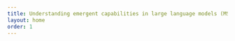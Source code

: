 ```yaml
---
title: Understanding emergent capabilities in large language models (MScR)
layout: home
order: 1
---
```

